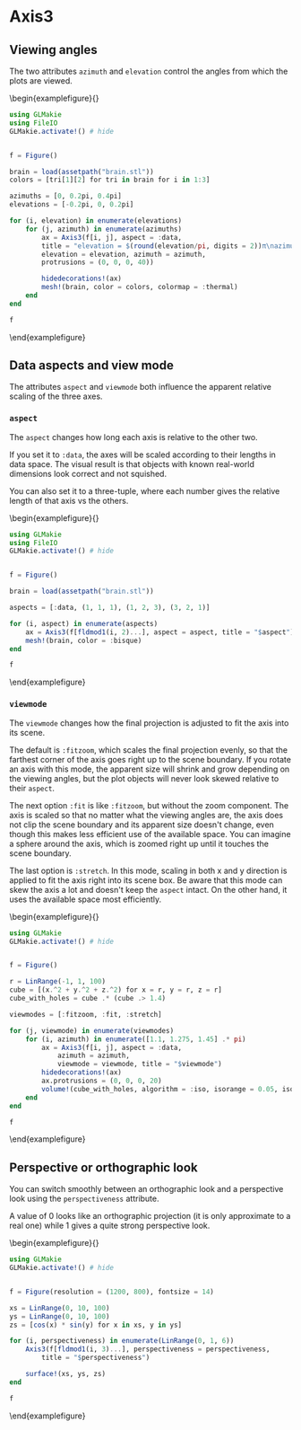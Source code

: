 # Axis3

## Viewing angles

The two attributes `azimuth` and `elevation` control the angles from which the plots are viewed.

\begin{examplefigure}{}
```julia
using GLMakie
using FileIO
GLMakie.activate!() # hide


f = Figure()

brain = load(assetpath("brain.stl"))
colors = [tri[1][2] for tri in brain for i in 1:3]

azimuths = [0, 0.2pi, 0.4pi]
elevations = [-0.2pi, 0, 0.2pi]

for (i, elevation) in enumerate(elevations)
    for (j, azimuth) in enumerate(azimuths)
        ax = Axis3(f[i, j], aspect = :data,
        title = "elevation = $(round(elevation/pi, digits = 2))π\nazimuth = $(round(azimuth/pi, digits = 2))π",
        elevation = elevation, azimuth = azimuth,
        protrusions = (0, 0, 0, 40))

        hidedecorations!(ax)
        mesh!(brain, color = colors, colormap = :thermal)
    end
end

f
```
\end{examplefigure}
## Data aspects and view mode

The attributes `aspect` and `viewmode` both influence the apparent relative scaling of the three axes.

### `aspect`

The `aspect` changes how long each axis is relative to the other two.

If you set it to `:data`, the axes will be scaled according to their lengths in data space.
The visual result is that objects with known real-world dimensions look correct and not squished.

You can also set it to a three-tuple, where each number gives the relative length of that axis vs the others.

\begin{examplefigure}{}
```julia
using GLMakie
using FileIO
GLMakie.activate!() # hide


f = Figure()

brain = load(assetpath("brain.stl"))

aspects = [:data, (1, 1, 1), (1, 2, 3), (3, 2, 1)]

for (i, aspect) in enumerate(aspects)
    ax = Axis3(f[fldmod1(i, 2)...], aspect = aspect, title = "$aspect")
    mesh!(brain, color = :bisque)
end

f
```
\end{examplefigure}
### `viewmode`

The `viewmode` changes how the final projection is adjusted to fit the axis into its scene.

The default is `:fitzoom`, which scales the final projection evenly, so that the farthest corner of the axis goes right up to the scene boundary.
If you rotate an axis with this mode, the apparent size will shrink and grow depending on the viewing angles, but the plot objects will never look skewed relative to their `aspect`.

The next option `:fit` is like `:fitzoom`, but without the zoom component.
The axis is scaled so that no matter what the viewing angles are, the axis does not clip the scene boundary and its apparent size doesn't change, even though this makes less efficient use of the available space.
You can imagine a sphere around the axis, which is zoomed right up until it touches the scene boundary.

The last option is `:stretch`.
In this mode, scaling in both x and y direction is applied to fit the axis right into its scene box.
Be aware that this mode can skew the axis a lot and doesn't keep the `aspect` intact.
On the other hand, it uses the available space most efficiently.

\begin{examplefigure}{}
```julia
using GLMakie
GLMakie.activate!() # hide


f = Figure()

r = LinRange(-1, 1, 100)
cube = [(x.^2 + y.^2 + z.^2) for x = r, y = r, z = r]
cube_with_holes = cube .* (cube .> 1.4)

viewmodes = [:fitzoom, :fit, :stretch]

for (j, viewmode) in enumerate(viewmodes)
    for (i, azimuth) in enumerate([1.1, 1.275, 1.45] .* pi)
        ax = Axis3(f[i, j], aspect = :data,
            azimuth = azimuth,
            viewmode = viewmode, title = "$viewmode")
        hidedecorations!(ax)
        ax.protrusions = (0, 0, 0, 20)
        volume!(cube_with_holes, algorithm = :iso, isorange = 0.05, isovalue = 1.7)
    end
end

f
```
\end{examplefigure}
## Perspective or orthographic look

You can switch smoothly between an orthographic look and a perspective look using the `perspectiveness` attribute.

A value of 0 looks like an orthographic projection (it is only approximate to a real one) while 1 gives a quite strong perspective look.

\begin{examplefigure}{}
```julia
using GLMakie
GLMakie.activate!() # hide


f = Figure(resolution = (1200, 800), fontsize = 14)

xs = LinRange(0, 10, 100)
ys = LinRange(0, 10, 100)
zs = [cos(x) * sin(y) for x in xs, y in ys]

for (i, perspectiveness) in enumerate(LinRange(0, 1, 6))
    Axis3(f[fldmod1(i, 3)...], perspectiveness = perspectiveness,
        title = "$perspectiveness")

    surface!(xs, ys, zs)
end

f
```
\end{examplefigure}
